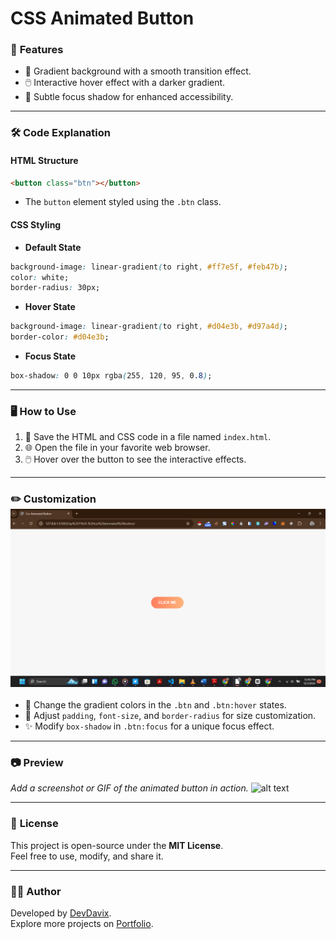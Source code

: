 
# CSS Animated Button

### 🌟 **Features**
- 🎨 Gradient background with a smooth transition effect.
- 🖱️ Interactive hover effect with a darker gradient.
- 🔲 Subtle focus shadow for enhanced accessibility.

---

### 🛠️ **Code Explanation**

#### **HTML Structure**
```html
<button class="btn"></button>
```
- The `button` element styled using the `.btn` class.

#### **CSS Styling**
- **Default State**
```css
background-image: linear-gradient(to right, #ff7e5f, #feb47b);
color: white;
border-radius: 30px;
```
- **Hover State**
```css
background-image: linear-gradient(to right, #d04e3b, #d97a4d);
border-color: #d04e3b;
```
- **Focus State**
```css
box-shadow: 0 0 10px rgba(255, 120, 95, 0.8);
```

---

### 🖥️ **How to Use**
1. 📁 Save the HTML and CSS code in a file named `index.html`.
2. 🌐 Open the file in your favorite web browser.
3. 🖱️ Hover over the button to see the interactive effects.

---

### ✏️ **Customization**![alt text](image.png)
- 🎨 Change the gradient colors in the `.btn` and `.btn:hover` states.
- 📏 Adjust `padding`, `font-size`, and `border-radius` for size customization.
- ✨ Modify `box-shadow` in `.btn:focus` for a unique focus effect.

---

### 📷 **Preview**
_Add a screenshot or GIF of the animated button in action._
![alt text](image-1.png)

---

### 📜 **License**
This project is open-source under the **MIT License**.  
Feel free to use, modify, and share it.

---

### 👨‍💻 **Author**
Developed by [DevDavix](https://github.com/devdavix2).  
Explore more projects on [Portfolio](https://devdavixx.vercel.app/).
```